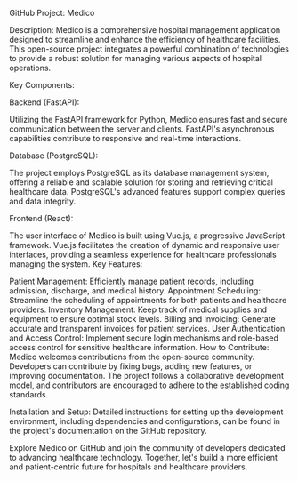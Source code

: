 GitHub Project: Medico

Description:
Medico is a comprehensive hospital management application designed to streamline and enhance the efficiency of healthcare facilities. This open-source project integrates a powerful combination of technologies to provide a robust solution for managing various aspects of hospital operations.

Key Components:

Backend (FastAPI):

Utilizing the FastAPI framework for Python, Medico ensures fast and secure communication between the server and clients. FastAPI's asynchronous capabilities contribute to responsive and real-time interactions.

Database (PostgreSQL):

The project employs PostgreSQL as its database management system, offering a reliable and scalable solution for storing and retrieving critical healthcare data. PostgreSQL's advanced features support complex queries and data integrity.

Frontend (React):

The user interface of Medico is built using Vue.js, a progressive JavaScript framework. Vue.js facilitates the creation of dynamic and responsive user interfaces, providing a seamless experience for healthcare professionals managing the system.
Key Features:

Patient Management: Efficiently manage patient records, including admission, discharge, and medical history.
Appointment Scheduling: Streamline the scheduling of appointments for both patients and healthcare providers.
Inventory Management: Keep track of medical supplies and equipment to ensure optimal stock levels.
Billing and Invoicing: Generate accurate and transparent invoices for patient services.
User Authentication and Access Control: Implement secure login mechanisms and role-based access control for sensitive healthcare information.
How to Contribute:
Medico welcomes contributions from the open-source community. Developers can contribute by fixing bugs, adding new features, or improving documentation. The project follows a collaborative development model, and contributors are encouraged to adhere to the established coding standards.

Installation and Setup:
Detailed instructions for setting up the development environment, including dependencies and configurations, can be found in the project's documentation on the GitHub repository.


Explore Medico on GitHub and join the community of developers dedicated to advancing healthcare technology. Together, let's build a more efficient and patient-centric future for hospitals and healthcare providers.
